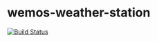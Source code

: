 # wemos-weather-station
[![Build Status](https://travis-ci.org/pilotak/WemosWeatherStation.svg?branch=master)](https://travis-ci.org/pilotak/WemosWeatherStation)


